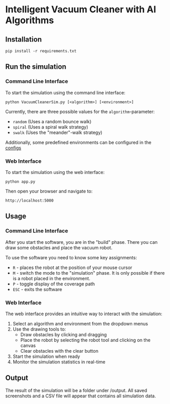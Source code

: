 # Intelligent Vacuum Cleaner with AI Algorithms

## Installation

```
pip install -r requirements.txt
```

## Run the simulation

### Command Line Interface
To start the simulation using the command line interface:
```
python VacuumCleanerSim.py [<algorithm>] [<environment>]
```

Currently, there are three possible values for the `algorithm`-parameter:
* `random` (Uses a random bounce walk)
* `spiral` (Uses a spiral walk strategy)
* `swalk` (Uses the "meander"-walk strategy)

Additionally, some predefined environments can be configured in the [configs](conf/config.json)

### Web Interface
To start the simulation using the web interface:
```
python app.py
```

Then open your browser and navigate to:
```
http://localhost:5000
```

## Usage

### Command Line Interface
After you start the software, you are in the "build" phase. There you can draw some obstacles and place the vacuum robot.

To use the software you need to know some key assignments:

* `R` - places the robot at the position of your mouse cursor
* `M` - switch the mode to the "simulation" phase. It is only possible if there is a robot placed in the environment.
* `P` - toggle display of the coverage path
* `ESC` - exits the software

### Web Interface
The web interface provides an intuitive way to interact with the simulation:

1. Select an algorithm and environment from the dropdown menus
2. Use the drawing tools to:
   - Draw obstacles by clicking and dragging
   - Place the robot by selecting the robot tool and clicking on the canvas
   - Clear obstacles with the clear button
3. Start the simulation when ready
4. Monitor the simulation statistics in real-time

## Output

The result of the simulation will be a folder under /output. All saved screenshots and a CSV file will appear that contains all simulation data.

